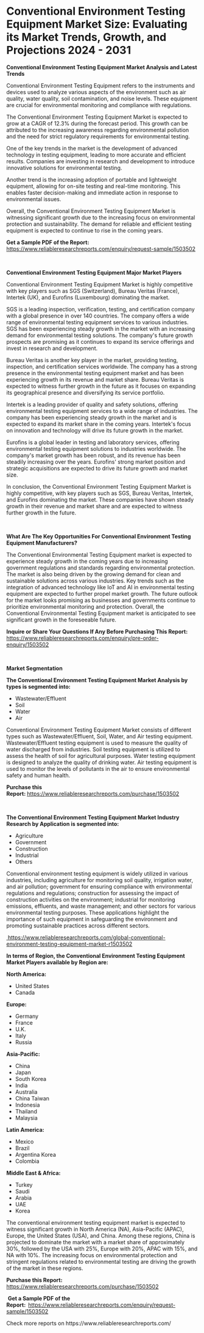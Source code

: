 <p><h1>Conventional Environment Testing Equipment Market Size: Evaluating its Market Trends, Growth, and Projections 2024 - 2031</h1></p><p><strong>Conventional Environment Testing Equipment Market Analysis and Latest Trends</strong></p>
<p><p>Conventional Environment Testing Equipment refers to the instruments and devices used to analyze various aspects of the environment such as air quality, water quality, soil contamination, and noise levels. These equipment are crucial for environmental monitoring and compliance with regulations.</p><p>The Conventional Environment Testing Equipment Market is expected to grow at a CAGR of 12.3% during the forecast period. This growth can be attributed to the increasing awareness regarding environmental pollution and the need for strict regulatory requirements for environmental testing.</p><p>One of the key trends in the market is the development of advanced technology in testing equipment, leading to more accurate and efficient results. Companies are investing in research and development to introduce innovative solutions for environmental testing.</p><p>Another trend is the increasing adoption of portable and lightweight equipment, allowing for on-site testing and real-time monitoring. This enables faster decision-making and immediate action in response to environmental issues.</p><p>Overall, the Conventional Environment Testing Equipment Market is witnessing significant growth due to the increasing focus on environmental protection and sustainability. The demand for reliable and efficient testing equipment is expected to continue to rise in the coming years.</p></p>
<p><strong>Get a Sample PDF of the Report:&nbsp;</strong> <a href="https://www.reliableresearchreports.com/enquiry/request-sample/1503502">https://www.reliableresearchreports.com/enquiry/request-sample/1503502</a></p>
<p>&nbsp;</p>
<p><strong>Conventional Environment Testing Equipment Major Market Players</strong></p>
<p><p>Conventional Environment Testing Equipment Market is highly competitive with key players such as SGS (Switzerland), Bureau Veritas (France), Intertek (UK), and Eurofins (Luxembourg) dominating the market.</p><p>SGS is a leading inspection, verification, testing, and certification company with a global presence in over 140 countries. The company offers a wide range of environmental testing equipment services to various industries. SGS has been experiencing steady growth in the market with an increasing demand for environmental testing solutions. The company's future growth prospects are promising as it continues to expand its service offerings and invest in research and development.</p><p>Bureau Veritas is another key player in the market, providing testing, inspection, and certification services worldwide. The company has a strong presence in the environmental testing equipment market and has been experiencing growth in its revenue and market share. Bureau Veritas is expected to witness further growth in the future as it focuses on expanding its geographical presence and diversifying its service portfolio.</p><p>Intertek is a leading provider of quality and safety solutions, offering environmental testing equipment services to a wide range of industries. The company has been experiencing steady growth in the market and is expected to expand its market share in the coming years. Intertek's focus on innovation and technology will drive its future growth in the market.</p><p>Eurofins is a global leader in testing and laboratory services, offering environmental testing equipment solutions to industries worldwide. The company's market growth has been robust, and its revenue has been steadily increasing over the years. Eurofins' strong market position and strategic acquisitions are expected to drive its future growth and market size.</p><p>In conclusion, the Conventional Environment Testing Equipment Market is highly competitive, with key players such as SGS, Bureau Veritas, Intertek, and Eurofins dominating the market. These companies have shown steady growth in their revenue and market share and are expected to witness further growth in the future.</p></p>
<p>&nbsp;</p>
<p><strong>What Are The Key Opportunities For Conventional Environment Testing Equipment Manufacturers?</strong></p>
<p><p>The Conventional Environmental Testing Equipment market is expected to experience steady growth in the coming years due to increasing government regulations and standards regarding environmental protection. The market is also being driven by the growing demand for clean and sustainable solutions across various industries. Key trends such as the integration of advanced technology like IoT and AI in environmental testing equipment are expected to further propel market growth. The future outlook for the market looks promising as businesses and governments continue to prioritize environmental monitoring and protection. Overall, the Conventional Environmental Testing Equipment market is anticipated to see significant growth in the foreseeable future.</p></p>
<p><strong>Inquire or Share Your Questions If Any Before Purchasing This Report:</strong> <a href="https://www.reliableresearchreports.com/enquiry/pre-order-enquiry/1503502">https://www.reliableresearchreports.com/enquiry/pre-order-enquiry/1503502</a></p>
<p>&nbsp;</p>
<p><strong>Market Segmentation</strong></p>
<p><strong>The Conventional Environment Testing Equipment Market Analysis by types is segmented into:</strong></p>
<p><ul><li>Wastewater/Effluent</li><li>Soil</li><li>Water</li><li>Air</li></ul></p>
<p><p>Conventional Environment Testing Equipment Market consists of different types such as Wastewater/Effluent, Soil, Water, and Air testing equipment. Wastewater/Effluent testing equipment is used to measure the quality of water discharged from industries. Soil testing equipment is utilized to assess the health of soil for agricultural purposes. Water testing equipment is designed to analyze the quality of drinking water. Air testing equipment is used to monitor the levels of pollutants in the air to ensure environmental safety and human health.</p></p>
<p><strong>Purchase this Report:&nbsp;</strong><a href="https://www.reliableresearchreports.com/purchase/1503502">https://www.reliableresearchreports.com/purchase/1503502</a></p>
<p>&nbsp;</p>
<p><strong>The Conventional Environment Testing Equipment Market Industry Research by Application is segmented into:</strong></p>
<p><ul><li>Agriculture</li><li>Government</li><li>Construction</li><li>Industrial</li><li>Others</li></ul></p>
<p><p>Conventional environment testing equipment is widely utilized in various industries, including agriculture for monitoring soil quality, irrigation water, and air pollution; government for ensuring compliance with environmental regulations and regulations; construction for assessing the impact of construction activities on the environment; industrial for monitoring emissions, effluents, and waste management; and other sectors for various environmental testing purposes. These applications highlight the importance of such equipment in safeguarding the environment and promoting sustainable practices across different sectors.</p></p>
<p><a href="https://www.reliableresearchreports.com/global-conventional-environment-testing-equipment-market-r1503502">&nbsp;https://www.reliableresearchreports.com/global-conventional-environment-testing-equipment-market-r1503502</a></p>
<p><strong>In terms of Region, the Conventional Environment Testing Equipment Market Players available by Region are:</strong></p>
<p>
    <p> <strong> North America: </strong>
        <ul>
            <li>United States</li>
            <li>Canada</li>
        </ul>
        </p> 
    <p> <strong> Europe: </strong>
        <ul>
            <li>Germany</li>
            <li>France</li>
            <li>U.K.</li>
            <li>Italy</li>
            <li>Russia</li>
        </ul>
        </p> 
    <p> <strong> Asia-Pacific: </strong>
        <ul>
            <li>China</li>
            <li>Japan</li>
            <li>South Korea</li>
            <li>India</li>
            <li>Australia</li>
            <li>China Taiwan</li>
            <li>Indonesia</li>
            <li>Thailand</li>
            <li>Malaysia</li>
        </ul>
        </p> 
    <p> <strong> Latin America: </strong>
        <ul>
            <li>Mexico</li>
            <li>Brazil</li>
            <li>Argentina Korea</li>
            <li>Colombia</li>
        </ul>
        </p> 
    <p> <strong> Middle East & Africa: </strong>
        <ul>
            <li>Turkey</li>
            <li>Saudi</li>
            <li>Arabia</li>
            <li>UAE</li>
            <li>Korea</li>
        </ul>
    </p>
    </p>
<p><p>The conventional environment testing equipment market is expected to witness significant growth in North America (NA), Asia-Pacific (APAC), Europe, the United States (USA), and China. Among these regions, China is projected to dominate the market with a market share of approximately 30%, followed by the USA with 25%, Europe with 20%, APAC with 15%, and NA with 10%. The increasing focus on environmental protection and stringent regulations related to environmental testing are driving the growth of the market in these regions.</p></p>
<p><strong>Purchase this Report: </strong><a href="https://www.reliableresearchreports.com/purchase/1503502">https://www.reliableresearchreports.com/purchase/1503502</a></p>
<p>&nbsp;<strong>Get a Sample PDF of the Report:&nbsp;&nbsp;</strong><a href="https://www.reliableresearchreports.com/enquiry/request-sample/1503502">https://www.reliableresearchreports.com/enquiry/request-sample/1503502</a></p>
<p><strong></strong></p>
<p>Check more reports on https://www.reliableresearchreports.com/</p>